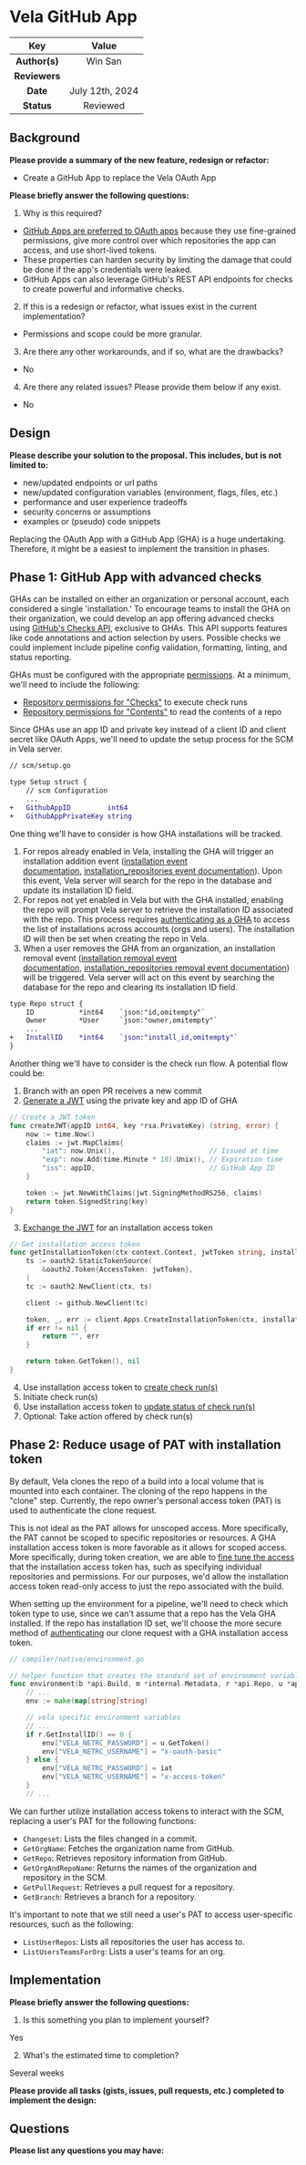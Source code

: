 # Vela GitHub App

<!--
The name of this markdown file should:

1. Short and contain no more then 30 characters

2. Contain the date of submission in MM-DD format

3. Clearly state what the proposal is being submitted for
-->

| Key           | Value |
| :-----------: | :---: |
| **Author(s)** | Win San |
| **Reviewers** |       |
| **Date**      | July 12th, 2024 |
| **Status**    | Reviewed |

<!--
If you're already working with someone, please add them to the proper author/reviewer category.

If not, please leave the reviewer category empty and someone from the Vela team will assign it to themself.

Here is a brief explanation of the different proposal statuses:

1. Reviewed: The proposal is currently under review or has been reviewed.

2. Accepted: The proposal has been accepted and is ready for implementation.

3. In Progress: An accepted proposal is being implemented by actual work.

NOTE: The design is subject to change during this phase.

4. Cancelled: While or before implementation the proposal was cancelled.

NOTE: This can happen for a multitude of reasons.

5. Complete: This feature/change is implemented.
-->

## Background

<!--
This section is intended to describe the new feature, redesign or refactor.
-->

**Please provide a summary of the new feature, redesign or refactor:**

<!--
Provide your description here.
-->

- Create a GitHub App to replace the Vela OAuth App

**Please briefly answer the following questions:**

1. Why is this required?

<!-- Answer here -->

- [GitHub Apps are preferred to OAuth apps](https://docs.github.com/en/apps/oauth-apps/building-oauth-apps/differences-between-github-apps-and-oauth-apps) because they use fine-grained permissions, give more control over which repositories the app can access, and use short-lived tokens. 
- These properties can harden security by limiting the damage that could be done if the app's credentials were leaked.
- GitHub Apps can also leverage GitHub's REST API endpoints for checks to create powerful and informative checks.

2. If this is a redesign or refactor, what issues exist in the current implementation?

<!-- Answer here -->
- Permissions and scope could be more granular.

3. Are there any other workarounds, and if so, what are the drawbacks?

<!-- Answer here -->

- No

4. Are there any related issues? Please provide them below if any exist.

<!-- Answer here -->

- No

## Design

<!--
This section is intended to explain the solution design for the proposal.

NOTE: If there are no current plans for a solution, please leave this section blank.
-->

**Please describe your solution to the proposal. This includes, but is not limited to:**

* new/updated endpoints or url paths
* new/updated configuration variables (environment, flags, files, etc.)
* performance and user experience tradeoffs
* security concerns or assumptions
* examples or (pseudo) code snippets

<!-- Answer here -->
Replacing the OAuth App with a GitHub App (GHA) is a huge undertaking. Therefore, it might be a easiest to implement the transition in phases.
## Phase 1: GitHub App with advanced checks
GHAs can be installed on either an organization or personal account, each considered a single 'installation.' To encourage teams to install the GHA on their organization, we could develop an app offering advanced checks using [GitHub's Checks API](https://docs.github.com/en/enterprise-server@3.13/rest/checks?apiVersion=2022-11-28), exclusive to GHAs. This API supports features like code annotations and action selection by users. Possible checks we could implement include pipeline config validation, formatting, linting, and status reporting.

GHAs must be configured with the appropriate [permissions](https://docs.github.com/en/enterprise-server@3.13/rest/authentication/permissions-required-for-github-apps?apiVersion=2022-11-28). At a minimum, we'll need to include the following:
- [Repository permissions for "Checks"](https://docs.github.com/en/enterprise-server@3.13/rest/authentication/permissions-required-for-github-apps?apiVersion=2022-11-28#repository-permissions-for-checks) to execute check runs
- [Repository permissions for "Contents"](https://docs.github.com/en/enterprise-server@3.13/rest/authentication/permissions-required-for-github-apps?apiVersion=2022-11-28#repository-permissions-for-contents) to read the contents of a repo

Since GHAs use an app ID and private key instead of a client ID and client secret like OAuth Apps, we'll need to update the setup process for the SCM in Vela server.

```diff
// scm/setup.go

type Setup struct {
	// scm Configuration
	...
+	GithubAppID         int64
+	GithubAppPrivateKey string
```

One thing we'll have to consider is how GHA installations will be tracked. 
1. For repos already enabled in Vela, installing the GHA will trigger an installation addition event ([installation event documentation](https://docs.github.com/en/enterprise-server@3.13/webhooks/webhook-events-and-payloads#installation), [installation_repositories event documentation](https://docs.github.com/en/enterprise-server@3.13/webhooks/webhook-events-and-payloads#installation_repositories)). Upon this event, Vela server will search for the repo in the database and update its installation ID field.
2. For repos not yet enabled in Vela but with the GHA installed, enabling the repo will prompt Vela server to retrieve the installation ID associated with the repo. This process requires [authenticating as a GHA](https://docs.github.com/en/enterprise-server@3.13/apps/creating-github-apps/authenticating-with-a-github-app/about-authentication-with-a-github-app) to access the list of installations across accounts (orgs and users). The installation ID will then be set when creating the repo in Vela.
3. When a user removes the GHA from an organization, an installation removal event ([installation removal event documentation](https://docs.github.com/en/enterprise-server@3.13/webhooks/webhook-events-and-payloads?actionType=deleted#installation), [installation_repositories removal event documentation](https://docs.github.com/en/enterprise-server@3.13/webhooks/webhook-events-and-payloads?actionType=removed#installation_repositories)) will be triggered. Vela server will act on this event by searching the database for the repo and clearing its installation ID field.

```diff
type Repo struct {
	ID           *int64    `json:"id,omitempty"`
	Owner        *User     `json:"owner,omitempty"`
	...
+	InstallID    *int64    `json:"install_id,omitempty"`
}
```

Another thing we'll have to consider is the check run flow. A potential flow could be:
1. Branch with an open PR receives a new commit
2. [Generate a JWT](https://docs.github.com/en/apps/creating-github-apps/authenticating-with-a-github-app/generating-a-json-web-token-jwt-for-a-github-app) using the private key and app ID of GHA

```go
// Create a JWT token
func createJWT(appID int64, key *rsa.PrivateKey) (string, error) {
    now := time.Now()
    claims := jwt.MapClaims{
        "iat": now.Unix(),                       // Issued at time
        "exp": now.Add(time.Minute * 10).Unix(), // Expiration time
        "iss": appID,                            // GitHub App ID
    }

    token := jwt.NewWithClaims(jwt.SigningMethodRS256, claims)
    return token.SignedString(key)
}
```

3. [Exchange the JWT](https://docs.github.com/en/enterprise-server@3.13/apps/creating-github-apps/authenticating-with-a-github-app/authenticating-as-a-github-app-installation#using-an-installation-access-token-to-authenticate-as-an-app-installation) for an installation access token

```go
// Get installation access token
func getInstallationToken(ctx context.Context, jwtToken string, installationID int64) (string, error) {
    ts := oauth2.StaticTokenSource(
        &oauth2.Token{AccessToken: jwtToken},
    )
    tc := oauth2.NewClient(ctx, ts)

    client := github.NewClient(tc)

    token, _, err := client.Apps.CreateInstallationToken(ctx, installationID, nil)
    if err != nil {
        return "", err
    }

    return token.GetToken(), nil
}
```

4. Use installation access token to [create check run(s)](https://docs.github.com/en/enterprise-server@3.13/rest/checks/runs?apiVersion=2022-11-28#create-a-check-run)
5. Initiate check run(s)
6. Use installation access token to [update status of check run(s)](https://docs.github.com/en/enterprise-server@3.13/rest/checks/runs?apiVersion=2022-11-28#update-a-check-run)
7. Optional: Take action offered by check run(s)

## Phase 2: Reduce usage of PAT with installation token
By default, Vela clones the repo of a build into a local volume that is mounted into each container. The cloning of the repo happens in the "clone" step. Currently, the repo owner's personal access token (PAT) is used to authenticate the clone request. 

This is not ideal as the PAT allows for unscoped access. More specifically, the PAT cannot be scoped to specific repositories or resources. A GHA installation access token is more favorable as it allows for scoped access. More specifically, during token creation, we are able to [fine tune the access](https://docs.github.com/en/enterprise-server@3.13/apps/creating-github-apps/authenticating-with-a-github-app/generating-an-installation-access-token-for-a-github-app#generating-an-installation-access-token) that the installation access token has, such as specifying individual repositories and permissions. For our purposes, we'd allow the installation access token read-only access to just the repo associated with the build.

When setting up the environment for a pipeline, we'll need to check which token type to use, since we can't assume that a repo has the Vela GHA installed. If the repo has installation ID set, we'll choose the more secure method of [authenticating](https://docs.github.com/en/apps/creating-github-apps/authenticating-with-a-github-app/authenticating-as-a-github-app-installation#about-authentication-as-a-github-app-installation) our clone request with a GHA installation access token.

```go
// compiler/native/environment.go

// helper function that creates the standard set of environment variables for a pipeline.
func environment(b *api.Build, m *internal.Metadata, r *api.Repo, u *api.User, iat string) map[string]string {
	// ...
	env := make(map[string]string)

	// vela specific environment variables
	// ...
	if r.GetInstallID() == 0 {
		env["VELA_NETRC_PASSWORD"] = u.GetToken()
		env["VELA_NETRC_USERNAME"] = "x-oauth-basic"
	} else {
		env["VELA_NETRC_PASSWORD"] = iat
		env["VELA_NETRC_USERNAME"] = "x-access-token"
	}
	// ...
```

We can further utilize installation access tokens to interact with the SCM, replacing a user's PAT for the following functions:
- `Changeset`: Lists the files changed in a commit.
- `GetOrgName`: Fetches the organization name from GitHub.
- `GetRepo`: Retrieves repository information from GitHub.
- `GetOrgAndRepoName`: Returns the names of the organization and repository in the SCM.
- `GetPullRequest`: Retrieves a pull request for a repository.
- `GetBranch`: Retrieves a branch for a repository.

It's important to note that we still need a user's PAT to access user-specific resources, such as the following:
- `ListUserRepos`: Lists all repositories the user has access to.
- `ListUsersTeamsForOrg`: Lists a user's teams for an org.

## Implementation

<!--
This section is intended to explain how the solution will be implemented for the proposal.

NOTE: If there are no current plans for implementation, please leave this section blank.
-->

**Please briefly answer the following questions:**

1. Is this something you plan to implement yourself?

<!-- Answer here -->

Yes

2. What's the estimated time to completion?

<!-- Answer here -->

Several weeks

**Please provide all tasks (gists, issues, pull requests, etc.) completed to implement the design:**

<!-- Answer here -->

## Questions

**Please list any questions you may have:**

<!-- Answer here -->